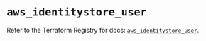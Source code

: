 # `aws_identitystore_user`

Refer to the Terraform Registry for docs: [`aws_identitystore_user`](https://registry.terraform.io/providers/hashicorp/aws/4.67.0/docs/resources/identitystore_user).
